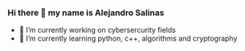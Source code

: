 ### Hi there 👋 my name is Alejandro Salinas

<!--
**AlejandroSava/AlejandroSava** is a ✨ _special_ ✨ repository because its `README.md` (this file) appears on your GitHub profile.

Here are some ideas to get you started:
- 👯 I’m looking to collaborate on ...
- 🤔 I’m looking for help with ...
- 💬 Ask me about ...
- 📫 How to reach me: ...
- 😄 Pronouns: ...
- ⚡ Fun fact: ...
-->
- 🔭 I’m currently working on cybersercurity fields
- 🌱 I’m currently learning python, c++, algorithms and cryptography 


